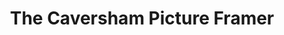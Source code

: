 ---
title: "The Caversham Picture Framer"
url: /caversham-reading/the-caversham-picture-framer/
shop: Rahmen
---